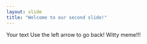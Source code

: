 ```yaml
---
layout: slide
title: "Welcome to our second slide!"
---
```

Your text
Use the left arrow to go back!
Witty meme!!!
